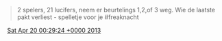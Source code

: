 > 2 spelers, 21 lucifers, neem er beurtelings 1,2,of 3 weg\. Wie de laatste pakt verliest \- spelletje voor je \#freaknacht

<img src="../../media/tweet.ico" width="12" /> [Sat Apr 20 00:29:24 +0000 2013](https://twitter.com/DromerDenker/status/325405805300043776)